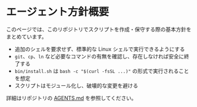 # エージェント方針概要

このページでは、このリポジトリでスクリプトを作成・保守する際の基本方針をまとめています。

- 追加のシェルを要求せず、標準的な Linux シェルで実行できるようにする
- `git`、`cp`、`ln` など必要なコマンドの有無を確認し、存在しなければ安全に終了する
- `bin/install.sh` は `bash -c "$(curl -fsSL ...)"` の形式で実行されることを想定
- スクリプトはモジュール化し、破壊的な変更を避ける

詳細はリポジトリの [AGENTS.md](../../AGENTS.md) を参照してください。
